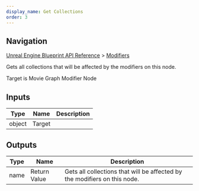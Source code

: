 ```yaml
---
display_name: Get Collections
order: 3
---
```

## Navigation

[Unreal Engine Blueprint API Reference](https://dev.epicgames.com/documentation/en-us/unreal-engine/BlueprintAPI) > [Modifiers](https://dev.epicgames.com/documentation/en-us/unreal-engine/BlueprintAPI/Modifiers)

Gets all collections that will be affected by the modifiers on this node.

Target is Movie Graph Modifier Node

## Inputs

| Type | Name | Description |
| --- | --- | --- |
| object | Target |  |

## Outputs

| Type | Name | Description |
| --- | --- | --- |
| name | Return Value | Gets all collections that will be affected by the modifiers on this node. |

